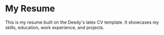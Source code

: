 # My Resume
This is my resume built on the Deedy's latex CV template. It showcases my skills, education, work experience, and projects.

